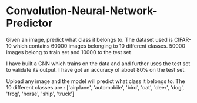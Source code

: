 # Convolution-Neural-Network-Predictor
Given an image, predict what class it belongs to.
The dataset used is CIFAR-10 which contains 60000 images belonging to 10 different classes.
50000 images belong to train set and 10000 to the test set

I have built a CNN which trains on the data and and further uses the test set to validate its output.
I have got an accuracy of about 80% on the test set.

Upload any image and the model will predict what class it belongs to.
The 10 different classes are :
['airplane', 'automobile', 'bird', 'cat', 'deer', 'dog', 'frog', 'horse', 'ship', 'truck']
